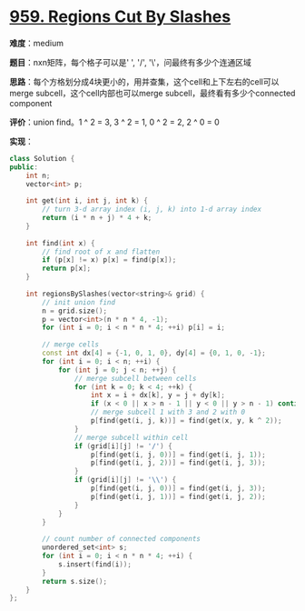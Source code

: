 # [959. Regions Cut By Slashes](https://leetcode.com/problems/regions-cut-by-slashes/)

**难度**：medium

**题目**：nxn矩阵，每个格子可以是' ', '/', '\\'，问最终有多少个连通区域

**思路**：每个方格划分成4块更小的，用并查集，这个cell和上下左右的cell可以merge subcell，这个cell内部也可以merge subcell，最终看有多少个connected component

**评价**：union find。1 ^ 2 = 3, 3 ^ 2 = 1, 0 ^ 2 = 2, 2 ^ 0 = 0

**实现**：

```cpp
class Solution {
public:
    int n;
    vector<int> p;
    
    int get(int i, int j, int k) {
        // turn 3-d array index (i, j, k) into 1-d array index
        return (i * n + j) * 4 + k;
    }
    
    int find(int x) {
        // find root of x and flatten
        if (p[x] != x) p[x] = find(p[x]);
        return p[x];
    }
    
    int regionsBySlashes(vector<string>& grid) {
        // init union find
        n = grid.size();
        p = vector<int>(n * n * 4, -1);
        for (int i = 0; i < n * n * 4; ++i) p[i] = i;
        
        // merge cells
        const int dx[4] = {-1, 0, 1, 0}, dy[4] = {0, 1, 0, -1};
        for (int i = 0; i < n; ++i) {
            for (int j = 0; j < n; ++j) {
                // merge subcell between cells                
                for (int k = 0; k < 4; ++k) {
                    int x = i + dx[k], y = j + dy[k];
                    if (x < 0 || x > n - 1 || y < 0 || y > n - 1) continue;
                    // merge subcell 1 with 3 and 2 with 0
                    p[find(get(i, j, k))] = find(get(x, y, k ^ 2));
                }
                // merge subcell within cell
                if (grid[i][j] != '/') {
                    p[find(get(i, j, 0))] = find(get(i, j, 1));
                    p[find(get(i, j, 2))] = find(get(i, j, 3));
                }
                if (grid[i][j] != '\\') {
                    p[find(get(i, j, 0))] = find(get(i, j, 3));
                    p[find(get(i, j, 1))] = find(get(i, j, 2));
                }
            }
        }
        
        // count number of connected components
        unordered_set<int> s;
        for (int i = 0; i < n * n * 4; ++i) {
            s.insert(find(i));
        }
        return s.size();
    }
};
```